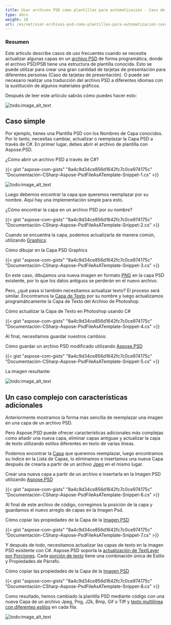 ```yaml
---
title: Usar archivos PSD como plantillas para automatización - Caso de tarjetas de presentación
type: docs
weight: 10
url: /es/net/usar-archivos-psd-como-plantillas-para-automatizacion-caso-de-tarjetas-de-presentacion/
---
```


### **Resumen**
Este artículo describe casos de uso frecuentes cuando se necesita actualizar algunas capas en un [archivo PSD](https://wiki.fileformat.com/image/psd/) de forma programática, donde el archivo PSD/PSB tiene una estructura de plantilla conocida. Esto se puede utilizar para crear una gran cantidad de tarjetas de presentación para diferentes personas (Caso de tarjetas de presentación). O puede ser necesario realizar una traducción del archivo PSD a diferentes idiomas con la sustitución de algunos materiales gráficos.

Después de leer este artículo sabrás cómo puedes hacer esto:

![todo:image_alt_text](usar-archivos-psd-como-plantillas-para-automatizacion-caso-de-tarjetas-de-presentacion_1.png)

## **Caso simple**
Por ejemplo, tienes una Plantilla PSD con los Nombres de Capa conocidos. Por lo tanto, necesitas cambiar, actualizar o reemplazar la Capa PSD a través de C#. En primer lugar, debes abrir el archivo de plantilla con Aspose.PSD.

¿Cómo abrir un archivo PSD a través de C#?

{{< gist "aspose-com-gists" "8a4c9d34ce856d1642fc7c0ce974175c" "Documentación-CSharp-Aspose-PsdFileAsATemplate-Snippet-1.cs" >}}

![todo:image_alt_text](usar-archivos-psd-como-plantillas-para-automatizacion-caso-de-tarjetas-de-presentacion_2.png)

Luego debemos encontrar la capa que queremos reemplazar por su nombre. Aquí hay una implementación simple para esto.

¿Cómo encontrar la capa en un archivo PSD por su nombre?

{{< gist "aspose-com-gists" "8a4c9d34ce856d1642fc7c0ce974175c" "Documentación-CSharp-Aspose-PsdFileAsATemplate-Snippet-2.cs" >}}


Cuando se encuentra la capa, podemos actualizarla de manera común, utilizando [Graphics](https://reference.aspose.com/psd/net/aspose.psd/graphics):

Cómo dibujar en la Capa PSD Graphics

{{< gist "aspose-com-gists" "8a4c9d34ce856d1642fc7c0ce974175c" "Documentación-CSharp-Aspose-PsdFileAsATemplate-Snippet-3.cs" >}}

En este caso, dibujamos una nueva imagen en formato [PNG](https://wiki.fileformat.com/image/png/) en la capa PSD existente, por lo que los datos antiguos se perderán en el nuevo archivo.

Pero, ¿qué pasa si también necesitamos actualizar texto? El proceso será similar. Encontramos la [Capa de Texto](https://reference.aspose.com/psd/net/aspose.psd.fileformats.psd.layers/textlayer) por su nombre y luego actualizamos programáticamente la Capa de Texto del Archivo de Photoshop.

Cómo actualizar la Capa de Texto en Photoshop usando C#

{{< gist "aspose-com-gists" "8a4c9d34ce856d1642fc7c0ce974175c" "Documentación-CSharp-Aspose-PsdFileAsATemplate-Snippet-4.cs" >}}


Al final, necesitamos guardar nuestros cambios:

Cómo guardar un archivo PSD modificado utilizando [Aspose.PSD](https://products.aspose.com/psd/net)

{{< gist "aspose-com-gists" "8a4c9d34ce856d1642fc7c0ce974175c" "Documentación-CSharp-Aspose-PsdFileAsATemplate-Snippet-5.cs" >}}


La imagen resultante:

![todo:image_alt_text](usar-archivos-psd-como-plantillas-para-automatizacion-caso-de-tarjetas-de-presentacion_3.png)


## **Un caso complejo con características adicionales**
Anteriormente mostramos la forma más sencilla de reemplazar una imagen en una capa de un archivo PSD.

Pero Aspose.PSD puede ofrecer características adicionales más complejas como añadir una nueva capa, eliminar capas antiguas y actualizar la capa de texto utilizando estilos diferentes en texto de varias líneas.

Podemos encontrar la [Capa](https://reference.aspose.com/psd/net/aspose.psd.fileformats.psd.layers/layer) que queremos reemplazar, luego encontramos su índice en la Lista de Capas, lo eliminamos e insertamos una nueva Capa después de crearla a partir de un archivo [Jpeg](https://wiki.fileformat.com/image/jpeg/) en el mismo lugar.

Crear una nueva capa a partir de un archivo e insertarla en la Imagen PSD utilizando [Aspose.PSD](https://products.aspose.com/psd/net)

{{< gist "aspose-com-gists" "8a4c9d34ce856d1642fc7c0ce974175c" "Documentación-CSharp-Aspose-PsdFileAsATemplate-Snippet-6.cs" >}}


Al final de este archivo de código, corregimos la posición de la capa y guardamos el nuevo arreglo de capas en la Imagen Psd.

Cómo copiar las propiedades de la Capa de la [Imagen PSD](https://reference.aspose.com/imaging/net/aspose.imaging.fileformats.psd/psdimage)

{{< gist "aspose-com-gists" "8a4c9d34ce856d1642fc7c0ce974175c" "Documentación-CSharp-Aspose-PsdFileAsATemplate-Snippet-7.cs" >}}


Y después de todo, necesitamos actualizar las capas de texto en la imagen PSD existente con C#. Aspose.PSD soporta la [actualización de TextLayer por Porciones](/psd/es/net/working-with-text-layers/). Cada [porción de texto](https://reference.aspose.com/psd/net/aspose.psd.fileformats.psd.layers.text/itextportion) tiene una combinación única de Estilo y Propiedades de Párrafo.

Cómo copiar las propiedades de la Capa de la [Imagen PSD](https://reference.aspose.com/imaging/net/aspose.imaging.fileformats.psd/psdimage)

{{< gist "aspose-com-gists" "8a4c9d34ce856d1642fc7c0ce974175c" "Documentación-CSharp-Aspose-PsdFileAsATemplate-Snippet-8.cs" >}}


Como resultado, hemos cambiado la plantilla PSD mediante código con una nueva Capa de un archivo Jpeg, Png, J2k, Bmp, Gif o Tiff y [texto multilínea con diferentes estilos](https://gist.github.com/aspose-com-gists/8a4c9d34ce856d1642fc7c0ce974175c#file-examples-csharp-aspose-modifyingandconvertingimages-psd-renderingofdifferentstylesinonetextlayer-renderingofdifferentstylesinonetextlayer-cs) en cada fila.

![todo:image_alt_text](usar-archivos-psd-como-plantillas-para-automatizacion-caso-de-tarjetas-de-presentacion_4.png)
